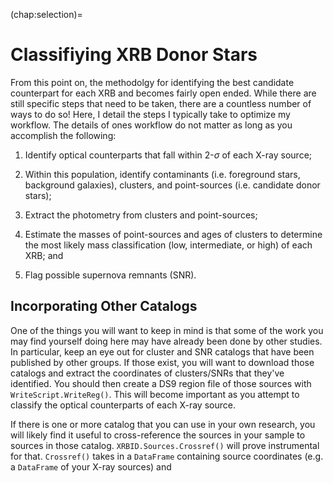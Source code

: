 (chap:selection)=
# Classifiying XRB Donor Stars

From this point on, the methodolgy for identifying the best candidate counterpart for each XRB and becomes fairly open ended. While there are still specific steps that need to be taken, there are a countless number of ways to do so! Here, I detail the steps I typically take to optimize my workflow. The details of ones workflow do not matter as long as you accomplish the following: 

1. Identify optical counterparts that fall within 2-$\sigma$ of each X-ray source; 

2. Within this population, identify contaminants (i.e. foreground stars, background galaxies), clusters, and point-sources (i.e. candidate donor stars);

3. Extract the photometry from clusters and point-sources; 

4. Estimate the masses of point-sources and ages of clusters to determine the most likely mass classification (low, intermediate, or high) of each XRB; and

5. Flag possible supernova remnants (SNR). 

## Incorporating Other Catalogs 

One of the things you will want to keep in mind is that some of the work you may find yourself doing here may have already been done by other studies. In particular, keep an eye out for cluster and SNR catalogs that have been published by other groups. If those exist, you will want to download those catalogs and extract the coordinates of clusters/SNRs that they've identified. You should then create a DS9 region file of those sources with `WriteScript.WriteReg()`. This will become important as you attempt to classify the optical counterparts of each X-ray source.

If there is one or more catalog that you can use in your own research, you will likely find it useful to cross-reference the sources in your sample to sources in those catalog. `XRBID.Sources.Crossref()` will prove instrumental for that. `Crossref()` takes in a `DataFrame` containing source coordinates (e.g. a `DataFrame` of your X-ray sources) and 